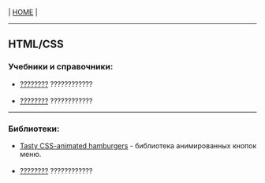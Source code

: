 <p>
  <span>| <a href="https://github.com/vik-vavilikhin/vik-vavilikhin.github.io">HOME</a> |</span>
</p>

<hr>
<!-- ----------------------------------------------------------- -->
<h2>HTML/CSS</h2> 
<h3>Учебники и справочники:</h3>
<ul>
  <li><a href="#">????????</a> ????????????</li>
  <br><!-- ==================== -->
  <li><a href="#">????????</a> ????????????</li>
</ul>

<hr>
<!-- ----------------------------------------------------------- -->
<h3>Библиотеки:</h3>
<ul>
  <li><a href="https://jonsuh.com/hamburgers/">Tasty CSS-animated hamburgers</a> - библиотека анимированных кнопок меню.</li>
  <br><!-- ==================== -->
  <li><a href="#">????????</a> ????????????</li>
</ul>

